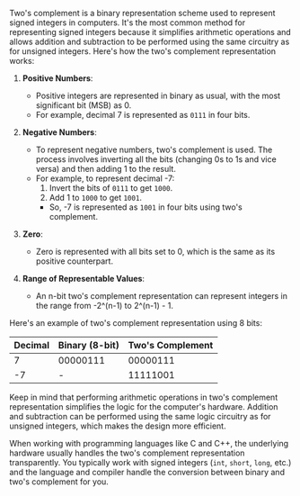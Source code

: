 Two's complement is a binary representation scheme used to represent signed integers in computers. It's the most common method for representing signed integers because it simplifies arithmetic operations and allows addition and subtraction to be performed using the same circuitry as for unsigned integers. Here's how the two's complement representation works:

1. **Positive Numbers**:
   - Positive integers are represented in binary as usual, with the most significant bit (MSB) as 0.
   - For example, decimal 7 is represented as `0111` in four bits.

2. **Negative Numbers**:
   - To represent negative numbers, two's complement is used. The process involves inverting all the bits (changing 0s to 1s and vice versa) and then adding 1 to the result.
   - For example, to represent decimal -7:
     1. Invert the bits of `0111` to get `1000`.
     2. Add 1 to `1000` to get `1001`.
     - So, -7 is represented as `1001` in four bits using two's complement.

3. **Zero**:
   - Zero is represented with all bits set to 0, which is the same as its positive counterpart.

4. **Range of Representable Values**:
   - An n-bit two's complement representation can represent integers in the range from -2^(n-1) to 2^(n-1) - 1.

Here's an example of two's complement representation using 8 bits:

| Decimal | Binary (8-bit) | Two's Complement |
|---------|---------------|------------------|
| 7       | 00000111      | 00000111         |
| -7      | -             | 11111001         |

Keep in mind that performing arithmetic operations in two's complement representation simplifies the logic for the computer's hardware. Addition and subtraction can be performed using the same logic circuitry as for unsigned integers, which makes the design more efficient.

When working with programming languages like C and C++, the underlying hardware usually handles the two's complement representation transparently. You typically work with signed integers (`int`, `short`, `long`, etc.) and the language and compiler handle the conversion between binary and two's complement for you.